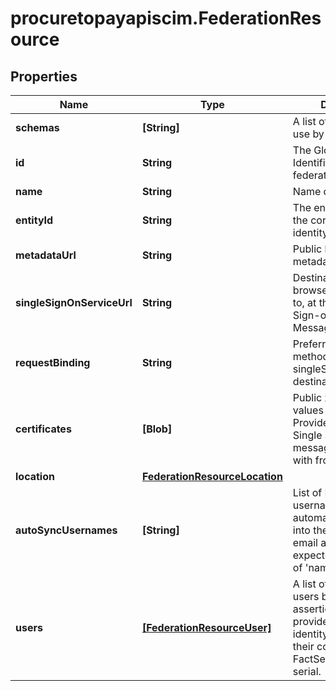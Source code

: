 # procuretopayapiscim.FederationResource

## Properties

Name | Type | Description | Notes
------------ | ------------- | ------------- | -------------
**schemas** | **[String]** | A list of schema URIs in use by the resource. | [optional] 
**id** | **String** | The Globally Unique Identifier (GUID) of the federation. | [optional] [readonly] 
**name** | **String** | Name of federation. | [readonly] 
**entityId** | **String** | The entity identifier of the corresponding identity provider. | [readonly] 
**metadataUrl** | **String** | Public link to the IdP&#39;s metadata.xml. | [optional] [readonly] 
**singleSignOnServiceUrl** | **String** | Destination client browsers are directed to, at the IdP, for Single Sign-on Protocol Message exchange. | [readonly] 
**requestBinding** | **String** | Preferred HTTP method for IdP&#39;s singleSignOnServiceUrl destination. | [readonly] 
**certificates** | **[Blob]** | Public x509 certificate values the Service Provider can expect Single Sign-on messages to be signed with from the IdP. | [readonly] 
**location** | [**FederationResourceLocation**](FederationResourceLocation.md) |  | 
**autoSyncUsernames** | **[String]** | List of FactSet usernames automatically mapped into the federation with email address expected as contents of &#39;nameID&#39;. | [optional] [readonly] 
**users** | [**[FederationResourceUser]**](FederationResourceUser.md) | A list of mappings for users between their assertion value(s) as provided by this identity provider and their corresponding FactSet username-serial. | [optional] 


